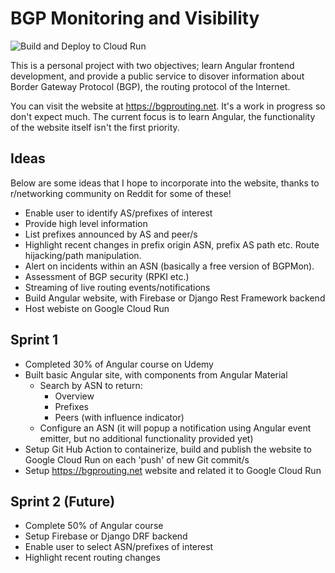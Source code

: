 # BGP Monitoring and Visibility

![Build and Deploy to Cloud Run](https://github.com/pmoorey/bgp-visibility/workflows/Build%20and%20Deploy%20to%20Cloud%20Run/badge.svg?branch=master)

This is a personal project with two objectives; learn Angular frontend development, and provide a public service to disover information about Border Gateway Protocol (BGP), the routing protocol of the Internet. 

You can visit the website at https://bgprouting.net.  It's a work in progress so don't expect much.  The current focus is to learn Angular, the functionality of the website itself isn't the first priority.

## Ideas

Below are some ideas that I hope to incorporate into the website, thanks to r/networking community on Reddit for some of these!

- Enable user to identify AS/prefixes of interest
- Provide high level information
- List prefixes announced by AS and peer/s
- Highlight recent changes in prefix origin ASN, prefix AS path etc.  Route hijacking/path manipulation.
- Alert on incidents within an ASN (basically a free version of BGPMon).  
- Assessment of BGP security (RPKI etc.)
- Streaming of live routing events/notifications
- Build Angular website, with Firebase or Django Rest Framework backend
- Host webiste on Google Cloud Run

## Sprint 1
- Completed 30% of Angular course on Udemy
- Built basic Angular site, with components from Angular Material
  - Search by ASN to return:
    - Overview
    - Prefixes
    - Peers (with influence indicator)
  - Configure an ASN (it will popup a notification using Angular event emitter, but no additional functionality provided yet)
- Setup Git Hub Action to containerize, build and publish the website to Google Cloud Run on each 'push' of new Git commit/s
- Setup https://bgprouting.net website and related it to Google Cloud Run

## Sprint 2 (Future)
- Complete 50% of Angular course
- Setup Firebase or Django DRF backend
- Enable user to select ASN/prefixes of interest
- Highlight recent routing changes
